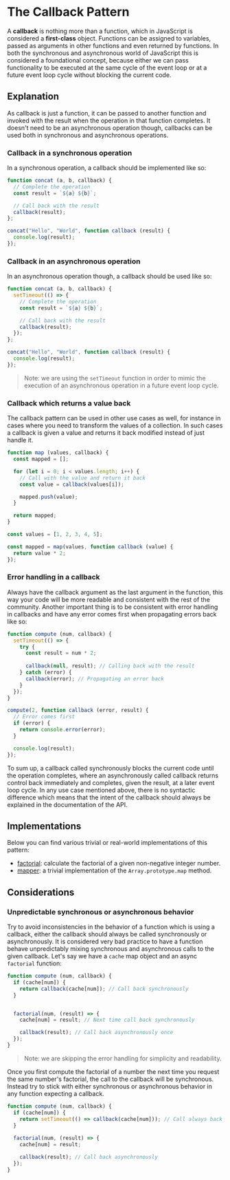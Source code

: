 # The Callback Pattern #

A **callback** is nothing more than a function, which in JavaScript is considered a **first-class** object. Functions can be assigned to variables, passed as arguments in other functions and even returned by functions. In both the synchronous and asynchronous world of JavaScript this is considered a foundational concept, because either we can pass functionality to be executed at the same cycle of the event loop or at a future event loop cycle without blocking the current code.

## Explanation ##

As callback is just a function, it can be passed to another function and invoked with the result when the operation in that function completes. It doesn't need to be an asynchronous operation though, callbacks can be used both in synchronous and asynchronous operations.

### Callback in a synchronous operation ###

In a synchronous operation, a callback should be implemented like so:

```javascript
function concat (a, b, callback) {
  // Complete the operation
  const result = `${a} ${b}`;

  // Call back with the result
  callback(result);
};

concat("Hello", "World", function callback (result) {
  console.log(result);
});
```

### Callback in an asynchronous operation ###

In an asynchronous operation though, a callback should be used like so:

```javascript
function concat (a, b, callback) {
  setTimeout(() => {
    // Complete the operation
    const result = `${a} ${b}`;

    // Call back with the result
    callback(result);
  });
};

concat("Hello", "World", function callback (result) {
  console.log(result);
});
```

> Note: we are using the `setTimeout` function in order to mimic the execution of an asynchronous operation in a future event loop cycle.

### Callback which returns a value back ###

The callback pattern can be used in other use cases as well, for instance in cases where you need to transform the values of a collection. In such cases a callback is given a value and returns it back modified instead of just handle it.

```javascript
function map (values, callback) {
  const mapped = [];

  for (let i = 0; i < values.length; i++) {
    // Call with the value and return it back
    const value = callback(values[i]);

    mapped.push(value);
  }

  return mapped;
}

const values = [1, 2, 3, 4, 5];

const mapped = map(values, function callback (value) {
  return value * 2;
});
```

### Error handling in a callback ###

Always have the callback argument as the last argument in the function, this way your code will be more readable and consistent with the rest of the community. Another important thing is to be consistent with error handling in callbacks and have any error comes first when propagating errors back like so:

```javascript
function compute (num, callback) {
  setTimeout(() => {
    try {
      const result = num * 2;
      
      callback(null, result); // Calling back with the result
    } catch (error) {
      callback(error); // Propagating an error back
    }
  });
}

compute(2, function callback (error, result) {
  // Error comes first
  if (error) {
    return console.error(error);
  }

  console.log(result);
});
```

To sum up, a callback called synchronously blocks the current code until the operation completes, where an asynchronously called callback returns control back immediately and completes, given the result, at a later event loop cycle. In any use case mentioned above, there is no syntactic difference which means that the intent of the callback should always be explained in the documentation of the API.

## Implementations ##

Below you can find various trivial or real-world implementations of this pattern:

* [factorial](factorial.js): calculate the factorial of a given non-negative integer number.
* [mapper](mapper.js): a trivial implementation of the `Array.prototype.map` method.

## Considerations ##

### Unpredictable synchronous or asynchronous behavior ###

Try to avoid inconsistencies in the behavior of a function which is using a callback, either the callback should always be called synchronously or asynchronously. It is considered very bad practice to have a function behave unpredictably mixing synchronous and asynchronous calls to the given callback. Let's say we have a `cache` map object and an async `factorial` function:

```javascript
function compute (num, callback) {
  if (cache[num]) {
    return callback(cache[num]); // Call back synchronously
  }


  factorial(num, (result) => {
    cache[num] = result; // Next time call back synchronously

    callback(result); // Call back asynchronously once
  });
}
```

> Note: we are skipping the error handling for simplicity and readability.

Once you first compute the factorial of a number the next time you request the same number's factorial, the call to the callback will be synchronous. Instead try to stick with either synchronous or asynchronous behavior in any function expecting a callback.

```javascript
function compute (num, callback) {
  if (cache[num]) {
    return setTimeout(() => callback(cache[num])); // Call always back asynchronously
  }
  
  factorial(num, (result) => {
    cache[num] = result;

    callback(result); // Call back asynchronously
  });
}
```